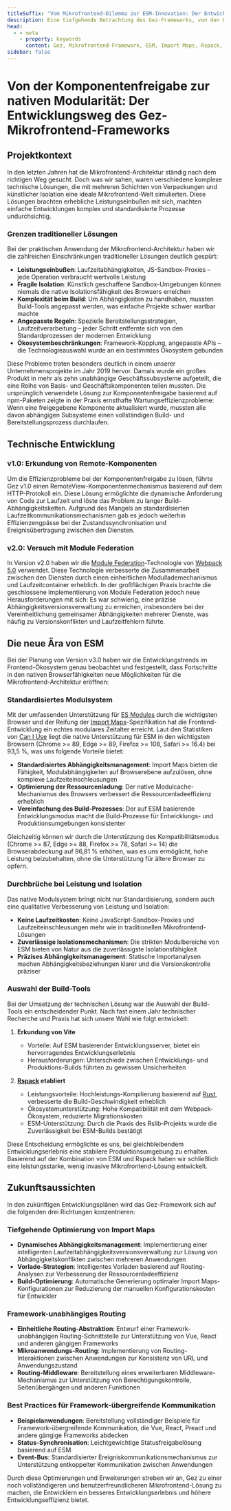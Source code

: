 ```yaml
---
titleSuffix: "Vom Mikrofrontend-Dilemma zur ESM-Innovation: Der Entwicklungsweg des Gez-Frameworks"
description: Eine tiefgehende Betrachtung des Gez-Frameworks, von den Herausforderungen traditioneller Mikrofrontend-Architekturen bis hin zu innovativen Durchbrüchen basierend auf ESM. Es werden technische Praxiserfahrungen in den Bereichen Leistungsoptimierung, Abhängigkeitsmanagement und Auswahl von Build-Tools geteilt.
head:
  - - meta
    - property: keywords
      content: Gez, Mikrofrontend-Framework, ESM, Import Maps, Rspack, Module Federation, Abhängigkeitsmanagement, Leistungsoptimierung, technische Entwicklung, Server-Side Rendering
sidebar: false
---
```


# Von der Komponentenfreigabe zur nativen Modularität: Der Entwicklungsweg des Gez-Mikrofrontend-Frameworks

## Projektkontext

In den letzten Jahren hat die Mikrofrontend-Architektur ständig nach dem richtigen Weg gesucht. Doch was wir sahen, waren verschiedene komplexe technische Lösungen, die mit mehreren Schichten von Verpackungen und künstlicher Isolation eine ideale Mikrofrontend-Welt simulierten. Diese Lösungen brachten erhebliche Leistungseinbußen mit sich, machten einfache Entwicklungen komplex und standardisierte Prozesse undurchsichtig.

### Grenzen traditioneller Lösungen

Bei der praktischen Anwendung der Mikrofrontend-Architektur haben wir die zahlreichen Einschränkungen traditioneller Lösungen deutlich gespürt:

- **Leistungseinbußen**: Laufzeitabhängigkeiten, JS-Sandbox-Proxies – jede Operation verbraucht wertvolle Leistung
- **Fragile Isolation**: Künstlich geschaffene Sandbox-Umgebungen können niemals die native Isolationsfähigkeit des Browsers erreichen
- **Komplexität beim Build**: Um Abhängigkeiten zu handhaben, mussten Build-Tools angepasst werden, was einfache Projekte schwer wartbar machte
- **Angepasste Regeln**: Spezielle Bereitstellungsstrategien, Laufzeitverarbeitung – jeder Schritt entfernte sich von den Standardprozessen der modernen Entwicklung
- **Ökosystembeschränkungen**: Framework-Kopplung, angepasste APIs – die Technologieauswahl wurde an ein bestimmtes Ökosystem gebunden

Diese Probleme traten besonders deutlich in einem unserer Unternehmensprojekte im Jahr 2019 hervor. Damals wurde ein großes Produkt in mehr als zehn unabhängige Geschäftssubsysteme aufgeteilt, die eine Reihe von Basis- und Geschäftskomponenten teilen mussten. Die ursprünglich verwendete Lösung zur Komponentenfreigabe basierend auf npm-Paketen zeigte in der Praxis ernsthafte Wartungseffizienzprobleme: Wenn eine freigegebene Komponente aktualisiert wurde, mussten alle davon abhängigen Subsysteme einen vollständigen Build- und Bereitstellungsprozess durchlaufen.

## Technische Entwicklung

### v1.0: Erkundung von Remote-Komponenten

Um die Effizienzprobleme bei der Komponentenfreigabe zu lösen, führte Gez v1.0 einen RemoteView-Komponentenmechanismus basierend auf dem HTTP-Protokoll ein. Diese Lösung ermöglichte die dynamische Anforderung von Code zur Laufzeit und löste das Problem zu langer Build-Abhängigkeitsketten. Aufgrund des Mangels an standardisierten Laufzeitkommunikationsmechanismen gab es jedoch weiterhin Effizienzengpässe bei der Zustandssynchronisation und Ereignisübertragung zwischen den Diensten.

### v2.0: Versuch mit Module Federation

In Version v2.0 haben wir die [Module Federation](https://webpack.js.org/concepts/module-federation/)-Technologie von [Webpack 5.0](https://webpack.js.org/) verwendet. Diese Technologie verbesserte die Zusammenarbeit zwischen den Diensten durch einen einheitlichen Modullademechanismus und Laufzeitcontainer erheblich. In der großflächigen Praxis brachte die geschlossene Implementierung von Module Federation jedoch neue Herausforderungen mit sich: Es war schwierig, eine präzise Abhängigkeitsversionsverwaltung zu erreichen, insbesondere bei der Vereinheitlichung gemeinsamer Abhängigkeiten mehrerer Dienste, was häufig zu Versionskonflikten und Laufzeitfehlern führte.

## Die neue Ära von ESM

Bei der Planung von Version v3.0 haben wir die Entwicklungstrends im Frontend-Ökosystem genau beobachtet und festgestellt, dass Fortschritte in den nativen Browserfähigkeiten neue Möglichkeiten für die Mikrofrontend-Architektur eröffnen:

### Standardisiertes Modulsystem

Mit der umfassenden Unterstützung für [ES Modules](https://developer.mozilla.org/en-US/docs/Web/JavaScript/Guide/Modules) durch die wichtigsten Browser und der Reifung der [Import Maps](https://github.com/WICG/import-maps)-Spezifikation hat die Frontend-Entwicklung ein echtes modulares Zeitalter erreicht. Laut den Statistiken von [Can I Use](https://caniuse.com/?search=importmap) liegt die native Unterstützung für ESM in den wichtigsten Browsern (Chrome >= 89, Edge >= 89, Firefox >= 108, Safari >= 16.4) bei 93,5 %, was uns folgende Vorteile bietet:

- **Standardisiertes Abhängigkeitsmanagement**: Import Maps bieten die Fähigkeit, Modulabhängigkeiten auf Browserebene aufzulösen, ohne komplexe Laufzeiteinschleusungen
- **Optimierung der Ressourcenladung**: Der native Modulcache-Mechanismus des Browsers verbessert die Ressourcenladeeffizienz erheblich
- **Vereinfachung des Build-Prozesses**: Der auf ESM basierende Entwicklungsmodus macht die Build-Prozesse für Entwicklungs- und Produktionsumgebungen konsistenter

Gleichzeitig können wir durch die Unterstützung des Kompatibilitätsmodus (Chrome >= 87, Edge >= 88, Firefox >= 78, Safari >= 14) die Browserabdeckung auf 96,81 % erhöhen, was es uns ermöglicht, hohe Leistung beizubehalten, ohne die Unterstützung für ältere Browser zu opfern.

### Durchbrüche bei Leistung und Isolation

Das native Modulsystem bringt nicht nur Standardisierung, sondern auch eine qualitative Verbesserung von Leistung und Isolation:

- **Keine Laufzeitkosten**: Keine JavaScript-Sandbox-Proxies und Laufzeiteinschleusungen mehr wie in traditionellen Mikrofrontend-Lösungen
- **Zuverlässige Isolationsmechanismen**: Die strikten Modulbereiche von ESM bieten von Natur aus die zuverlässigste Isolationsfähigkeit
- **Präzises Abhängigkeitsmanagement**: Statische Importanalysen machen Abhängigkeitsbeziehungen klarer und die Versionskontrolle präziser

### Auswahl der Build-Tools

Bei der Umsetzung der technischen Lösung war die Auswahl der Build-Tools ein entscheidender Punkt. Nach fast einem Jahr technischer Recherche und Praxis hat sich unsere Wahl wie folgt entwickelt:

1. **Erkundung von Vite**
   - Vorteile: Auf ESM basierender Entwicklungsserver, bietet ein hervorragendes Entwicklungserlebnis
   - Herausforderungen: Unterschiede zwischen Entwicklungs- und Produktions-Builds führten zu gewissen Unsicherheiten

2. **[Rspack](https://www.rspack.dev/) etabliert**
   - Leistungsvorteile: Hochleistungs-Kompilierung basierend auf [Rust](https://www.rust-lang.org/), verbesserte die Build-Geschwindigkeit erheblich
   - Ökosystemunterstützung: Hohe Kompatibilität mit dem Webpack-Ökosystem, reduzierte Migrationskosten
   - ESM-Unterstützung: Durch die Praxis des Rslib-Projekts wurde die Zuverlässigkeit bei ESM-Builds bestätigt

Diese Entscheidung ermöglichte es uns, bei gleichbleibendem Entwicklungserlebnis eine stabilere Produktionsumgebung zu erhalten. Basierend auf der Kombination von ESM und Rspack haben wir schließlich eine leistungsstarke, wenig invasive Mikrofrontend-Lösung entwickelt.

## Zukunftsaussichten

In den zukünftigen Entwicklungsplänen wird das Gez-Framework sich auf die folgenden drei Richtungen konzentrieren:

### Tiefgehende Optimierung von Import Maps

- **Dynamisches Abhängigkeitsmanagement**: Implementierung einer intelligenten Laufzeitabhängigkeitsversionsverwaltung zur Lösung von Abhängigkeitskonflikten zwischen mehreren Anwendungen
- **Vorlade-Strategien**: Intelligentes Vorladen basierend auf Routing-Analysen zur Verbesserung der Ressourcenladeeffizienz
- **Build-Optimierung**: Automatische Generierung optimaler Import Maps-Konfigurationen zur Reduzierung der manuellen Konfigurationskosten für Entwickler

### Framework-unabhängiges Routing

- **Einheitliche Routing-Abstraktion**: Entwurf einer Framework-unabhängigen Routing-Schnittstelle zur Unterstützung von Vue, React und anderen gängigen Frameworks
- **Mikroanwendungs-Routing**: Implementierung von Routing-Interaktionen zwischen Anwendungen zur Konsistenz von URL und Anwendungszustand
- **Routing-Middleware**: Bereitstellung eines erweiterbaren Middleware-Mechanismus zur Unterstützung von Berechtigungskontrolle, Seitenübergängen und anderen Funktionen

### Best Practices für Framework-übergreifende Kommunikation

- **Beispielanwendungen**: Bereitstellung vollständiger Beispiele für Framework-übergreifende Kommunikation, die Vue, React, Preact und andere gängige Frameworks abdecken
- **Status-Synchronisation**: Leichtgewichtige Statusfreigabelösung basierend auf ESM
- **Event-Bus**: Standardisierter Ereigniskommunikationsmechanismus zur Unterstützung entkoppelter Kommunikation zwischen Anwendungen

Durch diese Optimierungen und Erweiterungen streben wir an, Gez zu einer noch vollständigeren und benutzerfreundlicheren Mikrofrontend-Lösung zu machen, die Entwicklern ein besseres Entwicklungserlebnis und höhere Entwicklungseffizienz bietet.